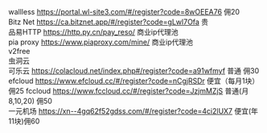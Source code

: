 wallless  https://portal.wl-site3.com/#/register?code=8wOEEA76  佣20  
Bitz Net  https://ca.bitznet.app/#/register?code=gLwl7Ofa  贵  
品易HTTP  https://http.py.cn/pay_reso/  商业ip代理池  
pia proxy https://www.piaproxy.com/mine/  商业ip代理池  
v2free  
虫洞云  
可乐云 https://colacloud.net/index.php#/register?code=a91wfmyf  普通 佣30  
efcloud https://www.efcloud.cc/#/register?code=nCgjRSDr 便宜（每月1块）佣25 
fccloud https://www.fccloud.cc/#/register?code=JzjmMZjS 普通(月8,10,20) 佣50   
一元机场 https://xn--4gq62f52gdss.com/#/register?code=4ci2lUX7  便宜(年11块)佣60  

